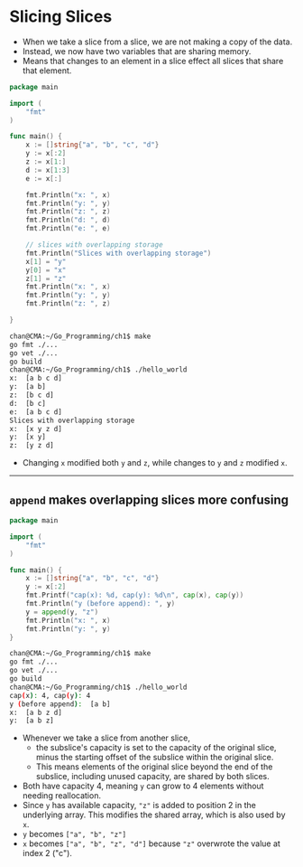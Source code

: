 # Slicing Slices

- When we take a slice from a slice, we are not making a copy of the data.
- Instead, we now have two variables that are sharing memory.
- Means that changes to an element in a slice effect all slices that share that element.

```go
package main

import (
	"fmt"
)

func main() {
	x := []string{"a", "b", "c", "d"}
	y := x[:2]
	z := x[1:]
	d := x[1:3]
	e := x[:]

	fmt.Println("x: ", x)
	fmt.Println("y: ", y)
	fmt.Println("z: ", z)
	fmt.Println("d: ", d)
	fmt.Println("e: ", e)

	// slices with overlapping storage
	fmt.Println("Slices with overlapping storage")
	x[1] = "y"
	y[0] = "x"
	z[1] = "z"
	fmt.Println("x: ", x)
	fmt.Println("y: ", y)
	fmt.Println("z: ", z)

}
```

```sh
chan@CMA:~/Go_Programming/ch1$ make
go fmt ./...
go vet ./...
go build 
chan@CMA:~/Go_Programming/ch1$ ./hello_world
x:  [a b c d]
y:  [a b]
z:  [b c d]
d:  [b c]
e:  [a b c d]
Slices with overlapping storage
x:  [x y z d]
y:  [x y]
z:  [y z d]
```

- Changing `x` modified both `y` and `z`, while changes to `y` and `z` modified `x`.

---

## `append` makes overlapping slices more confusing

```go
package main

import (
	"fmt"
)

func main() {
	x := []string{"a", "b", "c", "d"}
	y := x[:2]
	fmt.Printf("cap(x): %d, cap(y): %d\n", cap(x), cap(y))
	fmt.Println("y (before append): ", y)
	y = append(y, "z")
	fmt.Println("x: ", x)
	fmt.Println("y: ", y)
}
```

```sh
chan@CMA:~/Go_Programming/ch1$ make
go fmt ./...
go vet ./...
go build 
chan@CMA:~/Go_Programming/ch1$ ./hello_world
cap(x): 4, cap(y): 4
y (before append):  [a b]
x:  [a b z d]
y:  [a b z]
```

- Whenever we take a slice from another slice, 
  - the subslice's capacity is set to the capacity of the original slice, minus the starting offset of the subslice within the original slice.
  - This means elements of the original slice beyond the end of the subslice, including unused capacity, are shared by both slices.
- Both have capacity 4, meaning `y` can grow to 4 elements without needing reallocation.
- Since `y` has available capacity, `"z"` is added to position 2 in the underlying array. This modifies the shared array, which is also used by `x`.
- `y` becomes `["a", "b", "z"]`
- `x` becomes `["a", "b", "z", "d"]` because `"z"` overwrote the value at index 2 ("c").
